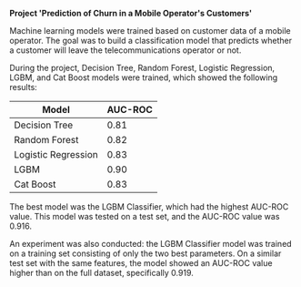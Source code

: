 **Project 'Prediction of Churn in a Mobile Operator's Customers'**

Machine learning models were trained based on customer data of a mobile operator. The goal was to build a classification model that predicts whether a customer will leave the telecommunications operator or not.

During the project, Decision Tree, Random Forest, Logistic Regression, LGBM, and Cat Boost models were trained, which showed the following results:

|Model|AUC-ROC|
|----|----|
|Decision Tree|0.81|
|Random Forest|0.82|
|Logistic Regression|0.83|
|LGBM|0.90|
|Cat Boost|0.83|

The best model was the LGBM Classifier, which had the highest AUC-ROC value. This model was tested on a test set, and the AUC-ROC value was 0.916.

An experiment was also conducted: the LGBM Classifier model was trained on a training set consisting of only the two best parameters. On a similar test set with the same features, the model showed an AUC-ROC value higher than on the full dataset, specifically 0.919.
